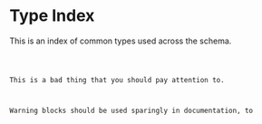 # Type Index

This is an index of common types used across the schema.

<code class="warning">

This is a bad thing that you should pay attention to.

Warning blocks should be used sparingly in documentation, to
</code>
